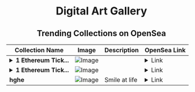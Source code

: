 <div align="center">

# Digital Art Gallery

## Trending Collections on OpenSea

| Collection Name                       | Image                                                                                     | Description                       | OpenSea Link                                                                                          |
|---------------------------------------|-------------------------------------------------------------------------------------------|-----------------------------------|--------------------------------------------------------------------------------------------------------|
| **<details><summary>1 Ethereum Tick...</summary>1 Ethereum Ticket</details>** | ![Image](https://i.seadn.io/s/raw/files/c6626c04947a387d328daf0e8d8ce01d.png?w=500&auto=format?w=200&auto=format) |  | <details><summary>Link</summary>[1 Ethereum Ticket](https://opensea.io/collection/1-ethereum-ticket-1)</details> |
| **<details><summary>1 Ethereum Tick...</summary>1 Ethereum Ticket</details>** | ![Image](https://i.seadn.io/s/raw/files/c6626c04947a387d328daf0e8d8ce01d.png?w=500&auto=format?w=200&auto=format) |  | <details><summary>Link</summary>[1 Ethereum Ticket](https://opensea.io/collection/1-ethereum-ticket)</details> |
| **hghe** | ![Image](https://i.seadn.io/s/raw/files/742b6faeede5f3608ffd9b6bec3945cd.jpg?w=500&auto=format?w=200&auto=format) | Smile at life | <details><summary>Link</summary>[hghe](https://opensea.io/collection/hghe)</details> |

</div>